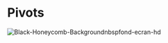 # Pivots

![Black-Honeycomb-Backgroundnbspfond-ecran-hd](https://user-images.githubusercontent.com/86233883/124043090-9a688000-da0a-11eb-96cb-5a60409532f5.jpg)
